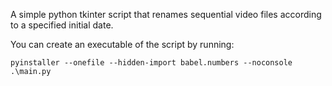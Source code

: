 A simple python tkinter script that renames sequential video files according to a specified initial date.

You can create an executable of the script by running:

```pyinstaller --onefile --hidden-import babel.numbers --noconsole .\main.py```
